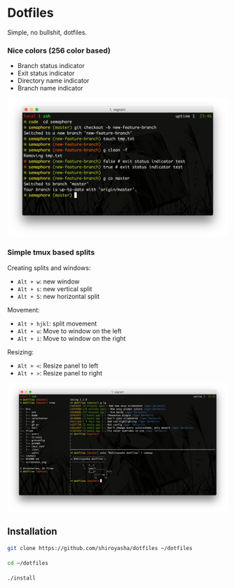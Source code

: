 # Dotfiles

Simple, no bullshit, dotfiles.

### Nice colors (256 color based)

- Branch status indicator
- Exit status indicator
- Directory name indicator
- Branch name indicator

![Shiroyasha dotfiles screenshot](screenshot.png)

### Simple tmux based splits

Creating splits and windows:

- `Alt + w`: new window
- `Alt + s`: new vertical split
- `Alt + S`: new horizontal split

Movement:

- `Alt + hjkl`: split movement
- `Alt + u`: Move to window on the left
- `Alt + i`: Move to window on the right

Resizing:

- `Alt + <`: Resize panel to left
- `Alt + >`: Resize panel to right

![Shiroyasha dotfiles screenshot](splits.png)

## Installation

``` bash
git clone https://github.com/shiroyasha/dotfiles ~/dotfiles

cd ~/dotfiles

./install
```
